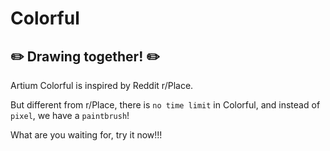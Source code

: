 # Colorful
## ✏️ Drawing together! ✏️

Artium Colorful is inspired by Reddit r/Place. 

But different from r/Place, there is `no time limit` in Colorful, and instead of `pixel`, we have a `paintbrush`!

What are you waiting for, try it now!!!
